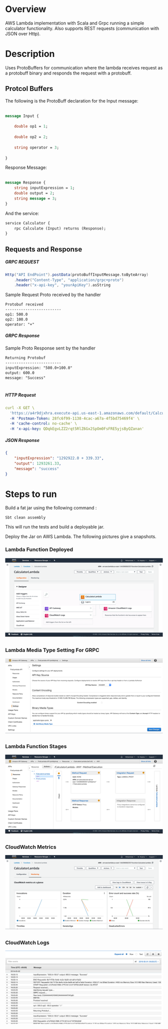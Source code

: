 # Overview

AWS Lambda implementation with Scala and Grpc running a simple calculator functionality.
Also supports REST requests (communication with JSON over Http).
 
 
# Description

Uses ProtoBuffers for communication where the lambda receives request as a protobuff
binary and responds the request with a protobuff.


## Protcol Buffers

The following is the ProtoBuff declaration for the Input message:

```proto

message Input {

    double op1 = 1;

    double op2 = 2;

    string operator = 3;

}
```

Response Message:

```proto

message Response {
    string inputExpression = 1;
    double output = 2;
    string message = 3;
}
```

And the service:

```proto
service Calculator {
    rpc Calculate (Input) returns (Response);
}
```

## Requests and Response


##### GRPC REQUEST 

```scala
Http("API EndPoint").postData(protoBuffInputMessage.toByteArray)
    .header("Content-Type", "application/grpc+proto")
    .header("x-api-key", "yourApiKey").asString
```

Sample Request Proto received by the handler

```
Protobuf received
-------------------------
op1: 500.0
op2: 100.0
operator: "+"
```

##### GRPC Response

Sample Proto Response sent by the handler

```
Returning Protobuf
-------------------------
inputExpression: "500.0+100.0"
output: 600.0
message: "Success"
```

#

##### HTTP Request

```yaml
curl -X GET \
  'https://a4r9djxhra.execute-api.us-east-1.amazonaws.com/default/CalculatorLambda?op1=1292922&op2=339.33&operator=%2B' \
  -H 'Postman-Token: 28fc6f99-1138-4cac-a67a-4f5bd75469f4' \
  -H 'cache-control: no-cache' \
  -H 'x-api-key: QDqkEgvLZZ2rqt5RlZ6Gx2SpOm0FsFRE5yjsByQZanan'
```

##### JSON Response 

```json
{
    "inputExpression": "1292922.0 + 339.33",
    "output": 1293261.33,
    "message": "success"
}
```



# Steps to run

Build a fat jar using the following command : 

```sbtshell
Sbt clean assembly
```

This will run the tests and build a deployable jar.

Deploy the Jar on AWS Lambda. The following pictures give a snapshots.

### Lambda Function Deployed

![Lambda Function](ScreenShots/LambdaFunction.png)

##

### Lambda Media Type Setting For GRPC

![Lambda Media Type](ScreenShots/LambdaMediaType.png)

##

### Lambda Function Stages

![Lambda Stages](ScreenShots/LambdaStages.png)

##

### CloudWatch Metrics

![Lambda Media Type](ScreenShots/LamdaCloudWatchMetrics.png)

##

### CloudWatch Logs

![CloudWatch Logs](ScreenShots/CloudwatchLogs.png)

##
